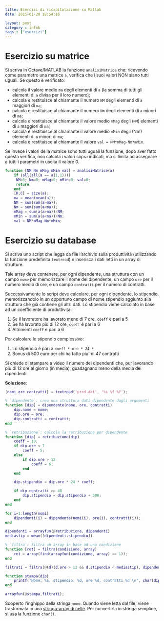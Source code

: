 ```yaml
---
title: Esercizi di ricapitolazione su Matlab
date: 2015-01-20 18:54:16

layout: post
category : infob 
tags : ["esercizi"] 
---
```


# Esercizio su matrice

Si scriva in Octave/MATLAB la funzione `analisiMatrice` che:
ricevendo come parametro una matrice `a`, verifica che i suoi valori
NON siano tutti uguali. Se questo è verificato:

- calcola il valore medio `ma` degli elementi di `a` (la somma di tutti gli elementi di `a` divisa per il loro numero);
- calcola e restituisce al chiamante il numero `NM` degli elementi di `a` maggiori di `ma`;
- calcola e restituisce al chiamante il numero `Nm` degli elementi di `a` minori di `ma`;
- calcola e restituisce al chiamante il valore medio `mMag` degli (`NM`) elementi di `a` maggiori di `ma`;
- calcola e restituisce al chiamante il valore medio `mMin` degli (Nm) elementi di `a` minori di `ma`;
- calcola e restituisce al chiamante il valore `val = NM*mMag-Nm*mMin`.

Se invece i valori della matrice sono tutti uguali la funzione, dopo aver fatto questa verifica, non calcola i valori sopra indicati, ma si limita ad assegnare a tutti i parametri in uscita il valore 0.

```matlab
function [NM Nm mMag mMin val] = analisiMatrice(a)
    if (all(all(a == a(1,1))))
     NM=0; Nm=0; mMag=0; mMin=0; val=0;
     return
    end
    [R,C] = size(a);
    ma = mean(mean(a));
    NM = sum(sum(a>ma));
    Nm = sum(sum(a<ma));
    mMag = sum(a(a>ma))/NM;
    mMin = sum(a(a<ma))/Nm;
    val = NM*mMag-Nm*mMin;
```


# Esercizio su database

Si scriva uno script che legga da file l’archivio sulla produttività (utilizzando la funzione predefinita `textread`) e inserisca i dati letti in un array di strutture. 

Tale array deve contenere, per ogni dipendente, una struttura con un campo `nome` per memorizzare il nome del dipendente, un campo `ore` per il numero medio di ore, e un campo `contratti` per il numero di contratti. 

Successivamente lo script deve calcolare, per ogni dipendente, lo stipendio, memorizzandolo in un opportuno campo di nome stipendio aggiunto alla struttura che già contiene gli altri dati. Lo stipendio viene calcolato in base ad un coefficiente di produttività:

1. Se il lavoratore ha lavorato meno di 7 ore, `coeff` è pari a 5
2. Se ha lavorato più di 12 ore, `coeff` è pari a 6
3. Altrimenti `coeff` è pari a 6

Per calcolare lo stipendio complessivo:

1. Lo stipendio è pari a `coeff * ore * 24 *`
2. Bonus di 500 euro per chi ha fatto piu' di 47 contratti
 
Si chiede di stampare a video il numero dei dipendenti che, pur lavorando più di 12 ore al giorno (in media), guadagnano meno della media dei dipendenti.

**Soluzione**:

```matlab
[nomi ore contratti] = textread('prod.dat', '%s %f %f');

% `dipendente`: crea una struttura dati dipendente dagli argomenti
function [dip] = dipendente(nome, ore, contratti)
    dip.nome = nome;
    dip.ore = ore;
    dip.contratti = contratti;
end

% `retribuzione`: calcola la retribuzione per dipendente
function [dip] = retribuzione(dip)
    coeff = 10;
    if dip.ore < 7
        coeff = 5;
    else 
        if dip.ore > 12 
            coeff = 6;
        end
    end

    dip.stipendio = dip.ore * 24 * coeff;

    if dip.contratti >= 48
        dip.stipendio = dip.stipendio + 500;
    end
end

for i=1:length(nomi)
    dipendenti(i) = dipendente(nomi(i), ore(i), contratti(i));
end

dipendenti = arrayfun(@retribuzione, dipendenti)
mediastip = mean([dipendenti.stipendio])

% `filtra`: filtra un array in base ad una condizione
function [ret] = filtra(condizione, array)
    ret = array(find(arrayfun(condizione, array) == 1));
end

filtrati = filtra(@(d)(d.ore > 12 && d.stipendio < mediastip), dipendenti)

function stampa(dip)
    printf("Nome: %s, stipendio: %d, ore %d, contratti %d \n", char(dip.nome), dip.stipendio, dip.ore, dip.contratti);
end

arrayfun(@stampa,filtrati);
```

Scoperto l'inghippo della stringa `nome`. Quando viene letta dal file, viene trasformata in una [stringa-array di celle](https://www.gnu.org/software/octave/doc/interpreter/Cell-Arrays-of-Strings.html). Per convertirla in stringa semplice, si usa la funzione `char()`.



